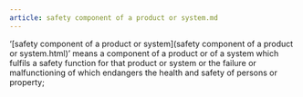 ```yaml
---
article: safety component of a product or system.md
---
```


‘[safety component of a product or system](safety component of a product or system.html)’ means a component of a product or of a system which fulfils a safety function for that product or system or the failure or malfunctioning of which endangers the health and safety of persons or property;